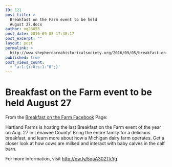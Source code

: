 ```yaml
---
ID: 121
post_title: >
  Breakfast on the Farm event to be held
  August 27.docx
author: ng23055
post_date: 2016-09-05 17:48:17
post_excerpt: ""
layout: post
permalink: >
  http://www.shepherdareahistoricalsociety.org/2016/09/05/breakfast-on-the-farm-event-to-be-held-august-27-docx/
published: true
post_views_count:
  - 'a:1:{i:0;s:1:"0";}'
---
```

<h1 class="c3">Breakfast on the Farm event to be held August 27</h1>

From the <a class="c6" href="https://www.google.com/url?q=https://www.facebook.com/Breakfast-on-the-Farm-230229296992631/&amp;sa=D&amp;ust=1470959534768000&amp;usg=AFQjCNF6MplNdIgmntqYA8FfQQfCXd3diw">Breakfast on the Farm Facebook</a> Page:

Hartland Farms is hosting the last Breakfast on the Farm event of the year on Aug. 27 in Lenawee County! Bring the entire family for a delicious breakfast, and learn more about how a Michigan dairy farm operates. Get a closer look at how cows are milked and interact with baby calves in the calf barn.

For more information, visit <a class="c6" href="https://www.google.com/url?q=http://ow.ly/5qaA302TkYg&amp;sa=D&amp;ust=1470959534771000&amp;usg=AFQjCNGELHXaAJdJgLYKqVPP1EUjs1GL_g">http://ow.ly/5qaA302TkYg</a>.